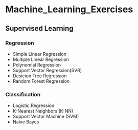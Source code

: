 # Machine_Learning_Exercises

## Supervised Learning
### Regression
* Simple Linear Regression
* Multiple Linear Regression
* Polynomial Regression
* Support Vector Regression(SVR)
* Desicion Tree Regression
* Random Forest Regression

### Classification
* Logistic Regression
* K-Nearest Neighbors (K-NN)
* Support Vector Machine (SVM)
* Naive Bayes